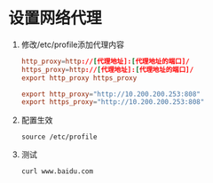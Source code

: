 # 设置网络代理

1. 修改/etc/profile添加代理内容

   ``` conf
   http_proxy=http://[代理地址]:[代理地址的端口]/
   https_proxy=http://[代理地址]:[代理地址的端口]/
   export http_proxy https_proxy
   ```

   ``` conf
   export http_proxy="http://10.200.200.253:808"
   export https_proxy="http://10.200.200.253:808"
   
   ```

   

2. 配置生效

   ``` shell
   source /etc/profile
   ```

   

3. 测试

   ``` shell
   curl www.baidu.com
   ```

   
